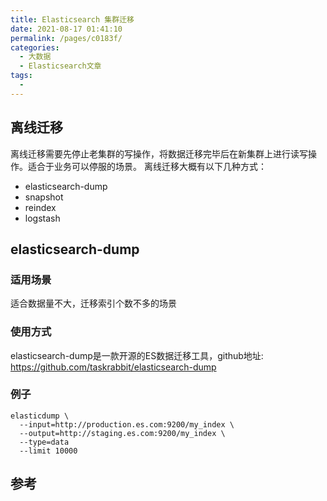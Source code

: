 ```yaml
---
title: Elasticsearch 集群迁移
date: 2021-08-17 01:41:10
permalink: /pages/c0183f/
categories:
  - 大数据
  - Elasticsearch文章
tags:
  - 
---
```



## 离线迁移

离线迁移需要先停止老集群的写操作，将数据迁移完毕后在新集群上进行读写操作。适合于业务可以停服的场景。
 离线迁移大概有以下几种方式：

- elasticsearch-dump
- snapshot
- reindex
- logstash



## elasticsearch-dump 

### 适用场景

适合数据量不大，迁移索引个数不多的场景

### 使用方式

elasticsearch-dump是一款开源的ES数据迁移工具，github地址: https://github.com/taskrabbit/elasticsearch-dump

### 例子

```shell
elasticdump \
  --input=http://production.es.com:9200/my_index \
  --output=http://staging.es.com:9200/my_index \
  --type=data
  --limit 10000
```



## 参考
